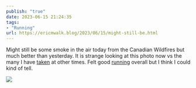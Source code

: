 ```yaml
---
publish: "true"
date: 2023-06-15 21:24:35
tags:
- "Running"
url: https://ericmwalk.blog/2023/06/15/might-still-be.html
---
```

Might still be some smoke in the air today from the Canadian Wildfires but much better than yesterday. It is strange looking at this photo now vs the many I have [taken](https://ericmwalk.blog/2022/10/14/after-the-strange.html) at other times. Felt good [running](https://strava.com/activities/9273073815) overall but I think I could kind of tell.

![](https://ericmwalk.blog/uploads/2023/60d56c220e.jpg)